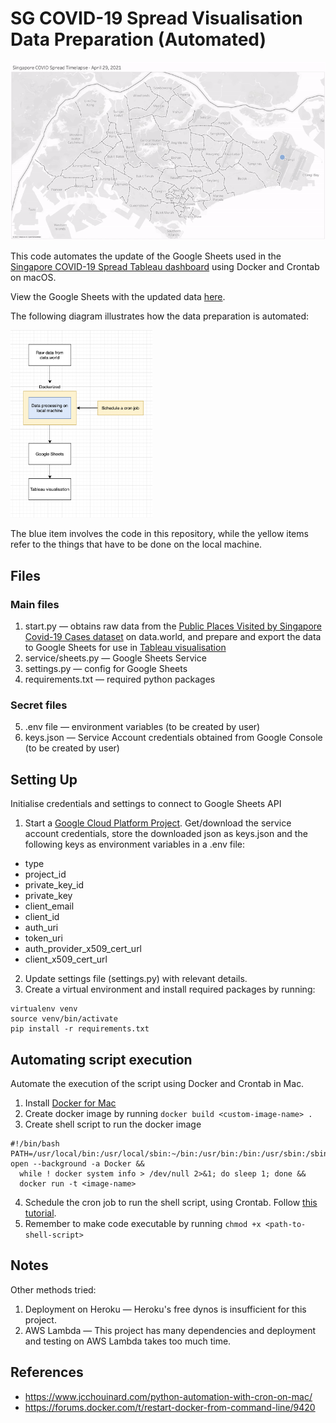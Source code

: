 # SG COVID-19 Spread Visualisation Data Preparation (Automated)
![SG COVID-19 Spread Gif](https://raw.githubusercontent.com/huishun98/SG-COVID-data-Automated/master/assets/Singapore%20COVID%20Spread.gif)

This code automates the update of the Google Sheets used in the [Singapore COVID-19 Spread Tableau dashboard](https://public.tableau.com/views/SingaporeCOVIDSpreadBookAutoUpdate/Dashboard?:language=en-US&:display_count=n&:origin=viz_share_link) using Docker and Crontab on macOS.

View the Google Sheets with the updated data [here](https://docs.google.com/spreadsheets/d/19EPRvGyAMnYZn9LwfFa4UqYrt-MQ94-qEUg76vbl2Gs/edit?usp=sharing).

The following diagram illustrates how the data preparation is automated:

<img src="https://github.com/huishun98/SG-COVID-data-automated/blob/master/assets/flow-diagram.png?raw=true" height="300" />

The blue item involves the code in this repository, while the yellow items refer to the things that have to be done on the local machine.

## Files
### Main files
1. start.py — obtains raw data from the [Public Places Visited by Singapore Covid-19 Cases
dataset](https://query.data.world/s/7baz2qq6fm2f7evlwjxcyqusw6bktk) on data.world, and prepare and export the data to Google Sheets for use in [Tableau visualisation](https://public.tableau.com/views/SingaporeCOVIDSpreadBookAutoUpdate/Dashboard?:language=en-US&:display_count=n&:origin=viz_share_link)
2. service/sheets.py — Google Sheets Service
3. settings.py — config for Google Sheets
4. requirements.txt — required python packages
### Secret files
5. .env file — environment variables (to be created by user)
6. keys.json — Service Account credentials obtained from Google Console (to be created by user)

## Setting Up
Initialise credentials and settings to connect to Google Sheets API
1. Start a [Google Cloud Platform Project](https://developers.google.com/sheets/api/quickstart/python). Get/download the service account credentials, store the downloaded json as keys.json and the following keys as environment variables in a .env file:
- type
- project_id
- private_key_id
- private_key
- client_email
- client_id
- auth_uri
- token_uri
- auth_provider_x509_cert_url
- client_x509_cert_url
2. Update settings file (settings.py) with relevant details.
3. Create a virtual environment and install required packages by running:
```
virtualenv venv
source venv/bin/activate
pip install -r requirements.txt
```
## Automating script execution
Automate the execution of the script using Docker and Crontab in Mac. 

1. Install [Docker for Mac](https://www.docker.com/products/docker-desktop)
2. Create docker image by running `docker build <custom-image-name> .`
3. Create shell script to run the docker image
```
#!/bin/bash
PATH=/usr/local/bin:/usr/local/sbin:~/bin:/usr/bin:/bin:/usr/sbin:/sbin
open --background -a Docker &&
  while ! docker system info > /dev/null 2>&1; do sleep 1; done &&
  docker run -t <image-name>
```
4. Schedule the cron job to run the shell script, using Crontab. Follow [this tutorial](https://www.jcchouinard.com/python-automation-with-cron-on-mac/).
5. Remember to make code executable by running `chmod +x <path-to-shell-script>`

## Notes
Other methods tried:
1. Deployment on Heroku — Heroku's free dynos is insufficient for this project.
2. AWS Lambda — This project has many dependencies and deployment and testing on AWS Lambda takes too much time.

## References
- https://www.jcchouinard.com/python-automation-with-cron-on-mac/
- https://forums.docker.com/t/restart-docker-from-command-line/9420

